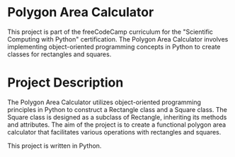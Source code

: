 # Polygon Area Calculator

This project is part of the freeCodeCamp curriculum for the "Scientific Computing with Python" certification. The Polygon Area Calculator involves implementing object-oriented programming concepts in Python to create classes for rectangles and squares.

# Project Description

The Polygon Area Calculator utilizes object-oriented programming principles in Python to construct a Rectangle class and a Square class. The Square class is designed as a subclass of Rectangle, inheriting its methods and attributes. The aim of the project is to create a functional polygon area calculator that facilitates various operations with rectangles and squares.

This project is written in Python.
